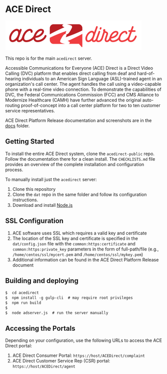 # ACE Direct

![ACE Direct](images/acedirectsmall.png)

This repo is for the main `acedirect` server.

Accessible Communications for Everyone (ACE) Direct is a Direct Video Calling (DVC) platform that enables direct calling from deaf and hard-of-hearing individuals to an American Sign Language (ASL)-trained agent in an organization's call center. The agent handles the call using a video-capable phone with a real-time video connection. To demonstrate the capabilities of DVC, the Federal Communications Commission (FCC) and CMS Alliance to Modernize Healthcare (CAMH) have further advanced the original auto-routing proof-of-concept into a call center platform for two to ten customer service representatives.

ACE Direct Platform Release documentation and screenshots are in the [docs](docs) folder.

## Getting Started

To install the entire ACE Direct system, clone the `acedirect-public` repo. Follow the documentation there for a clean install. The `CHECKLISTS.md` file provides an overview of the complete installation and configuration process.

To manually install just the `acedirect` server:

1. Clone this repository
1. Clone the `dat` repo in the same folder and follow its configuration instructions.
1. Download and install [Node.js](https://nodejs.org/en/)

## SSL Configuration

1. ACE software uses SSL which requires a valid key and certificate
1. The location of the SSL key and certificate is specified in the `dat/config.json` file with the `common:https:certificate` and `common:https:private_key` parameters in the form of full-path/file (e.g., `/home/centos/ssl/mycert.pem` and `/home/centos/ssl/mykey.pem`)
1. Additional information can be found in the ACE Direct Platform Release document

## Building and deploying

```shell
$  cd acedirect
$  npm install -g gulp-cli  # may require root privileges
$  npm run build
$
$  node adserver.js  # run the server manually
```

## Accessing the Portals

Depending on your configuration, use the following URLs to access the ACE Direct portal:

1. ACE Direct Consumer Portal: `https://host/ACEDirect/complaint`
1. ACE Direct Customer Service Rep (CSR) portal: `https://host/ACEDirect/agent`


